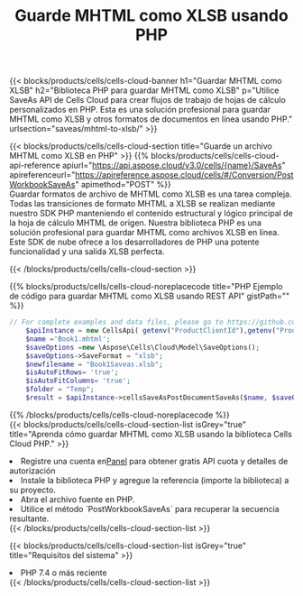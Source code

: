﻿---
title:  Guarde MHTML como XLSB usando PHP
description:  Utilizando Aspose.Cells Cloud SDK para PHP para guardar el archivo en formato MHTML como archivo en formato XLSB.
kwords: Excel, Save MHTML as XLSB, REST, PHP
howto: How to save MHTML as XLSB using Aspose.Cells Cloud PHP library.
---
{{< blocks/products/cells/cells-cloud-banner h1="Guardar MHTML como XLSB" h2="Biblioteca PHP para guardar MHTML como XLSB" p="Utilice SaveAs API de Cells Cloud para crear flujos de trabajo de hojas de cálculo personalizados en PHP. Esta es una solución profesional para guardar MHTML como XLSB y otros formatos de documentos en línea usando PHP." urlsection="saveas/mhtml-to-xlsb/" >}}

{{< blocks/products/cells/cells-cloud-section title="Guarde un archivo MHTML como XLSB en PHP" >}}
{{% blocks/products/cells/cells-cloud-api-reference apiurl="https://api.aspose.cloud/v3.0/cells/{name}/SaveAs" apireferenceurl="https://apireference.aspose.cloud/cells/#/Conversion/PostWorkbookSaveAs" apimethod="POST" %}}
<br/>
Guardar formatos de archivo de MHTML como XLSB es una tarea compleja. Todas las transiciones de formato MHTML a XLSB se realizan mediante nuestro SDK PHP manteniendo el contenido estructural y lógico principal de la hoja de cálculo MHTML de origen. Nuestra biblioteca PHP es una solución profesional para guardar MHTML como archivos XLSB en línea. Este SDK de nube ofrece a los desarrolladores de PHP una potente funcionalidad y una salida XLSB perfecta.

{{< /blocks/products/cells/cells-cloud-section >}}

{{% blocks/products/cells/cells-cloud-noreplacecode title="PHP Ejemplo de código para guardar MHTML como XLSB usando REST API" gistPath="" %}}
  
```php
// For complete examples and data files, please go to https://github.com/aspose-cells-cloud/aspose-cells-cloud-php/
    $apiInstance = new CellsApi( getenv("ProductClientId"),getenv("ProductClientSecret") );
    $name ='Book1.mhtml';
    $saveOptions =new \Aspose\Cells\Cloud\Model\SaveOptions();
    $saveOptions->SaveFormat = "xlsb";
    $newfilename = "Book1Saveas.xlsb";
    $isAutoFitRows= 'true';
    $isAutoFitColumns= 'true';
    $folder = "Temp";
    $result = $apiInstance->cellsSaveAsPostDocumentSaveAs($name, $saveOptions, $newfilename,$isAutoFitRows, $isAutoFitColumns, $folder);
```
  
{{% /blocks/products/cells/cells-cloud-noreplacecode %}}
<br/>
{{< blocks/products/cells/cells-cloud-section-list isGrey="true" title="Aprenda cómo guardar MHTML como XLSB usando la biblioteca Cells Cloud PHP." >}}
<li> Registre una cuenta en<a href="https://dashboard.aspose.cloud/">Panel</a> para obtener gratis API cuota y detalles de autorización</li>
<li>Instale la biblioteca PHP y agregue la referencia (importe la biblioteca) a su proyecto.</li>
<li>Abra el archivo fuente en PHP.</li>
<li>Utilice el método `PostWorkbookSaveAs` para recuperar la secuencia resultante.</li>
{{< /blocks/products/cells/cells-cloud-section-list >}}

{{< blocks/products/cells/cells-cloud-section-list isGrey="true" title="Requisitos del sistema" >}}
<li>PHP 7.4 o más reciente</li>
{{< /blocks/products/cells/cells-cloud-section-list >}}

